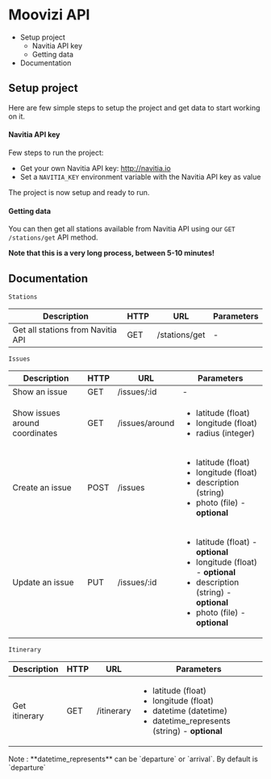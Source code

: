 # Moovizi API

- Setup project
  - Navitia API key
  - Getting data
- Documentation

## Setup project

Here are few simple steps to setup the project and get data to start working on it.

#### Navitia API key

Few steps to run the project:
- Get your own Navitia API key: http://navitia.io
- Set a `NAVITIA_KEY` environment variable with the Navitia API key as value

The project is now setup and ready to run.

#### Getting data

You can then get all stations available from Navitia API using our `GET /stations/get` API method.

**Note that this is a very long process, between 5-10 minutes!**

## Documentation

`Stations`
<table>
  <thead>
    <tr>
      <th>Description</th>
      <th>HTTP</th>
      <th>URL</th>
      <th>Parameters</th>
    </tr>
  </thead>
  <tbody>
    <tr>
      <td>Get all stations from Navitia API</td>
      <td>GET</td>
      <td>/stations/get</td>
      <td>-</td>
    </tr>
  </tbody>
</table>

`Issues`
<table>
  <thead>
    <tr>
      <th>Description</th>
      <th>HTTP</th>
      <th>URL</th>
      <th>Parameters</th>
    </tr>
  </thead>
  <tbody>
    <tr>
      <td>Show an issue</td>
      <td>GET</td>
      <td>/issues/:id</td>
      <td>-</td>
    </tr>
    <tr>
      <td>Show issues around coordinates</td>
      <td>GET</td>
      <td>/issues/around</td>
      <td>
        <ul>
          <li>latitude (float)</li>
          <li>longitude (float)</li>
          <li>radius (integer)</li>
        </ul>
      </td>
    </tr>
    <tr>
      <td>Create an issue</td>
      <td>POST</td>
      <td>/issues</td>
      <td>
        <ul>
          <li>latitude (float)</li>
          <li>longitude (float)</li>
          <li>description (string)</li>
          <li>photo (file) - <b>optional</b></li>
        </ul>
      </td>
    </tr>
    <tr>
      <td>Update an issue</td>
      <td>PUT</td>
      <td>/issues/:id</td>
      <td>
        <ul>
          <li>latitude (float) - <b>optional</b></li>
          <li>longitude (float) - <b>optional</b></li>
          <li>description (string) - <b>optional</b></li>
          <li>photo (file) - <b>optional</b></li>
        </ul>
      </td>
    </tr>
  </tbody>
</table>

`Itinerary`
<table>
  <thead>
    <tr>
      <th>Description</th>
      <th>HTTP</th>
      <th>URL</th>
      <th>Parameters</th>
    </tr>
  </thead>
  <tbody>
    <tr>
      <td>Get itinerary</td>
      <td>GET</td>
      <td>/itinerary</td>
      <td>
        <ul>
          <li>latitude (float)</li>
          <li>longitude (float)</li>
          <li>datetime (datetime) </li>
          <li>datetime_represents (string) - <b>optional</b></li>
        </ul>
      </td>
    </tr>
  </tbody>
</table>
Note : **datetime_represents** can be `departure` or `arrival`. By default is `departure`
